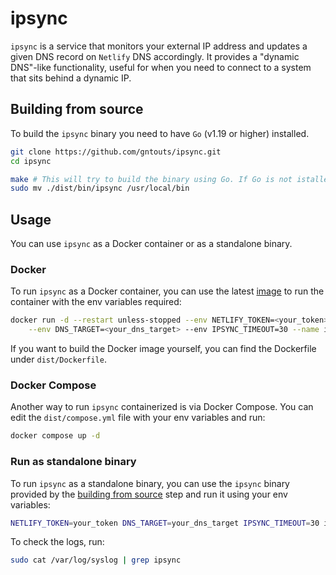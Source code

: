 # ipsync

`ipsync` is a service that monitors your external IP address and updates a given DNS record on `Netlify` DNS accordingly. It provides a "dynamic DNS"-like functionality, useful for when you need to connect to a system that sits behind a dynamic IP.

## Building from source

To build the `ipsync` binary you need to have  `Go` (v1.19 or higher) installed.

```bash
git clone https://github.com/gntouts/ipsync.git
cd ipsync

make # This will try to build the binary using Go. If Go is not istalled it will prompt you to install go.
sudo mv ./dist/bin/ipsync /usr/local/bin
```

## Usage

You can use `ipsync` as a Docker container or as a standalone binary.

### Docker

To run `ipsync` as a Docker container, you can use the latest [image](https://hub.docker.com/repository/docker/gntouts/ipsync) to run the container with the env variables required:

```bash
docker run -d --restart unless-stopped --env NETLIFY_TOKEN=<your_token> \
    --env DNS_TARGET=<your_dns_target> --env IPSYNC_TIMEOUT=30 --name ipsync gntouts/ipsync:latest
```

If you want to build the Docker image yourself, you can find the Dockerfile under `dist/Dockerfile`.

### Docker Compose

Another way to run `ipsync` containerized is via Docker Compose. You can edit the `dist/compose.yml` file with your env variables and run:

```bash
docker compose up -d
```

### Run as standalone binary

To run `ipsync` as a standalone binary, you can use the `ipsync` binary provided by the [building from source](#building-from-source) step and run it using your env variables:

```bash
NETLIFY_TOKEN=your_token DNS_TARGET=your_dns_target IPSYNC_TIMEOUT=30 ipsync
```

To check the logs, run:

```bash
sudo cat /var/log/syslog | grep ipsync
```
